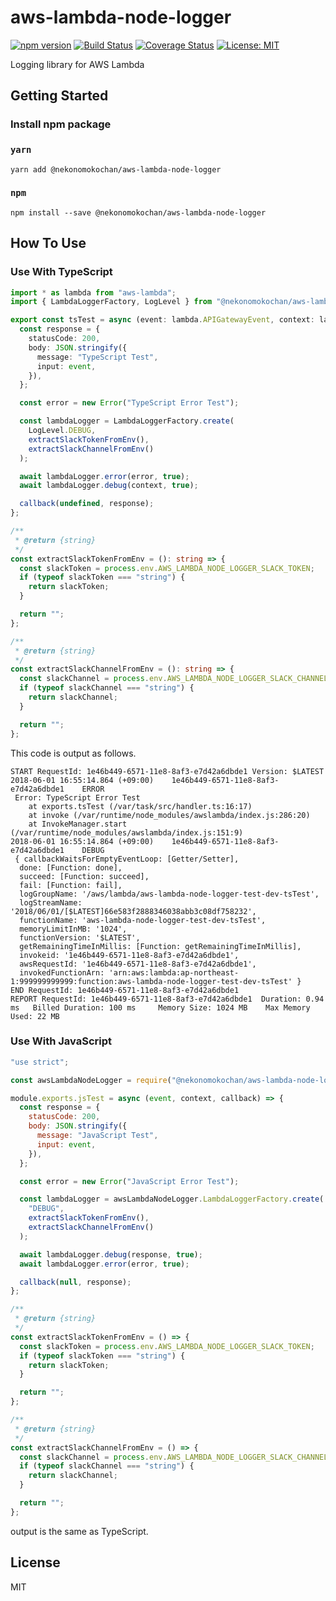 # aws-lambda-node-logger

[![npm version](https://badge.fury.io/js/%40nekonomokochan%2Faws-lambda-node-logger.svg)](https://badge.fury.io/js/%40nekonomokochan%2Faws-lambda-node-logger)
[![Build Status](https://travis-ci.org/nekonomokochan/aws-lambda-node-logger.svg?branch=master)](https://travis-ci.org/nekonomokochan/aws-lambda-node-logger)
[![Coverage Status](https://coveralls.io/repos/github/nekonomokochan/aws-lambda-node-logger/badge.svg)](https://coveralls.io/github/nekonomokochan/aws-lambda-node-logger)
[![License: MIT](https://img.shields.io/badge/License-MIT-yellow.svg)](https://opensource.org/licenses/MIT)

Logging library for AWS Lambda

## Getting Started

### Install npm package

### `yarn`

`yarn add @nekonomokochan/aws-lambda-node-logger`

### `npm`

`npm install --save @nekonomokochan/aws-lambda-node-logger`

## How To Use

### Use With TypeScript

```typescript
import * as lambda from "aws-lambda";
import { LambdaLoggerFactory, LogLevel } from "@nekonomokochan/aws-lambda-node-logger";

export const tsTest = async (event: lambda.APIGatewayEvent, context: lambda.Context, callback: lambda.Callback) => {
  const response = {
    statusCode: 200,
    body: JSON.stringify({
      message: "TypeScript Test",
      input: event,
    }),
  };

  const error = new Error("TypeScript Error Test");

  const lambdaLogger = LambdaLoggerFactory.create(
    LogLevel.DEBUG,
    extractSlackTokenFromEnv(),
    extractSlackChannelFromEnv()
  );

  await lambdaLogger.error(error, true);
  await lambdaLogger.debug(context, true);

  callback(undefined, response);
};

/**
 * @return {string}
 */
const extractSlackTokenFromEnv = (): string => {
  const slackToken = process.env.AWS_LAMBDA_NODE_LOGGER_SLACK_TOKEN;
  if (typeof slackToken === "string") {
    return slackToken;
  }

  return "";
};

/**
 * @return {string}
 */
const extractSlackChannelFromEnv = (): string => {
  const slackChannel = process.env.AWS_LAMBDA_NODE_LOGGER_SLACK_CHANNEL;
  if (typeof slackChannel === "string") {
    return slackChannel;
  }

  return "";
};
```

This code is output as follows.

```
START RequestId: 1e46b449-6571-11e8-8af3-e7d42a6dbde1 Version: $LATEST
2018-06-01 16:55:14.864 (+09:00)	1e46b449-6571-11e8-8af3-e7d42a6dbde1	ERROR
 Error: TypeScript Error Test
    at exports.tsTest (/var/task/src/handler.ts:16:17)
    at invoke (/var/runtime/node_modules/awslambda/index.js:286:20)
    at InvokeManager.start (/var/runtime/node_modules/awslambda/index.js:151:9)
2018-06-01 16:55:14.864 (+09:00)	1e46b449-6571-11e8-8af3-e7d42a6dbde1	DEBUG
 { callbackWaitsForEmptyEventLoop: [Getter/Setter],
  done: [Function: done],
  succeed: [Function: succeed],
  fail: [Function: fail],
  logGroupName: '/aws/lambda/aws-lambda-node-logger-test-dev-tsTest',
  logStreamName: '2018/06/01/[$LATEST]66e583f2888346038abb3c08df758232',
  functionName: 'aws-lambda-node-logger-test-dev-tsTest',
  memoryLimitInMB: '1024',
  functionVersion: '$LATEST',
  getRemainingTimeInMillis: [Function: getRemainingTimeInMillis],
  invokeid: '1e46b449-6571-11e8-8af3-e7d42a6dbde1',
  awsRequestId: '1e46b449-6571-11e8-8af3-e7d42a6dbde1',
  invokedFunctionArn: 'arn:aws:lambda:ap-northeast-1:999999999999:function:aws-lambda-node-logger-test-dev-tsTest' }
END RequestId: 1e46b449-6571-11e8-8af3-e7d42a6dbde1
REPORT RequestId: 1e46b449-6571-11e8-8af3-e7d42a6dbde1	Duration: 0.94 ms	Billed Duration: 100 ms 	Memory Size: 1024 MB	Max Memory Used: 22 MB
```

### Use With JavaScript

```javascript
"use strict";

const awsLambdaNodeLogger = require("@nekonomokochan/aws-lambda-node-logger");

module.exports.jsTest = async (event, context, callback) => {
  const response = {
    statusCode: 200,
    body: JSON.stringify({
      message: "JavaScript Test",
      input: event,
    }),
  };

  const error = new Error("JavaScript Error Test");

  const lambdaLogger = awsLambdaNodeLogger.LambdaLoggerFactory.create(
    "DEBUG",
    extractSlackTokenFromEnv(),
    extractSlackChannelFromEnv()
  );

  await lambdaLogger.debug(response, true);
  await lambdaLogger.error(error, true);

  callback(null, response);
};

/**
 * @return {string}
 */
const extractSlackTokenFromEnv = () => {
  const slackToken = process.env.AWS_LAMBDA_NODE_LOGGER_SLACK_TOKEN;
  if (typeof slackToken === "string") {
    return slackToken;
  }

  return "";
};

/**
 * @return {string}
 */
const extractSlackChannelFromEnv = () => {
  const slackChannel = process.env.AWS_LAMBDA_NODE_LOGGER_SLACK_CHANNEL;
  if (typeof slackChannel === "string") {
    return slackChannel;
  }

  return "";
};
```

output is the same as TypeScript.

## License
MIT
